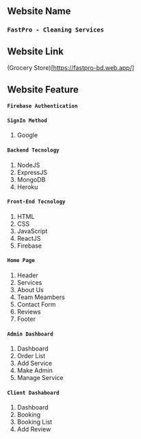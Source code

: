 ## Website Name

### `FastPro - Cleaning Services`

## Website Link

(Grocery Store)[https://fastpro-bd.web.app/]

## Website Feature

#### `Firebase Authentication`

#### `SignIn Method`

1. Google

#### `Backend Tecnology`

1. NodeJS
2. ExpressJS
3. MongoDB
4. Heroku

#### `Front-End Tecnology`

1. HTML
2. CSS
3. JavaScript
4. ReactJS
5. Firebase

#### `Home Page`

1. Header
2. Services
3. About Us
4. Team Meambers
5. Contact Form
6. Reviews
7. Footer

#### `Admin Dashboard`

1. Dashboard
2. Order List
3. Add Service
4. Make Admin
5. Manage Service

#### `Client Dashaboard`

1. Dashboard
2. Booking
3. Booking List
4. Add Review
